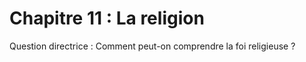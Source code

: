 # Chapitre 11 : La religion

Question directrice : Comment peut-on comprendre la foi religieuse ?

<script>subPages()</script>